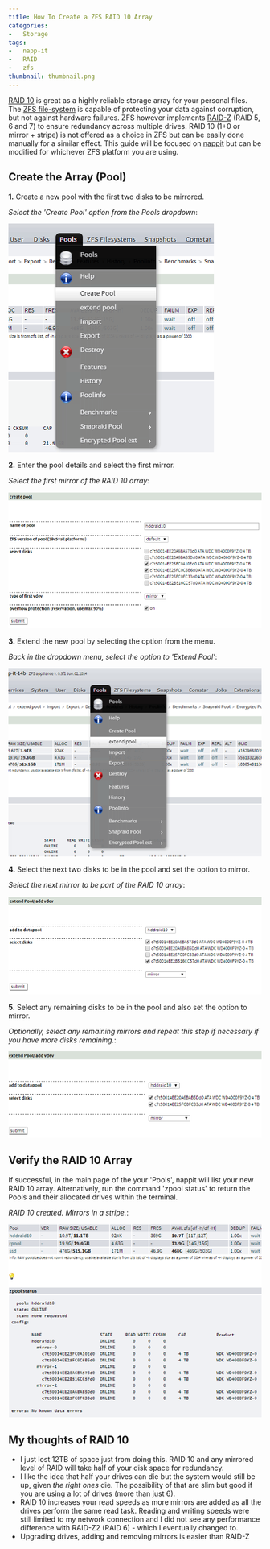 ```yaml
---
title: How To Create a ZFS RAID 10 Array
categories:
-   Storage
tags:
-   napp-it
-   RAID
-   zfs
thumbnail: thumbnail.png
---
```


[RAID 10](http://en.wikipedia.org/wiki/Nested_RAID_levels#RAID_1.2B0) is great as a highly reliable storage array for your personal files. The [ZFS file-system](https://docs.oracle.com/cd/E19253-01/819-5461/zfsover-2/) is capable of protecting your data against corruption, but not against hardware failures. ZFS however implements [RAID-Z](http://en.wikipedia.org/wiki/Non-standard_RAID_levels#RAID-Z) (RAID 5, 6 and 7) to ensure redundancy across multiple drives. RAID 10 (1+0 or mirror + stripe) is not offered as a choice in ZFS but can be easily done manually for a similar effect. This guide will be focused on [nappit](http://www.napp-it.org/index_en.html) but can be modified for whichever ZFS platform you are using.

<!-- more -->

## Create the Array (Pool)

**1.** Create a new pool with the first two disks to be mirrored.

_Select the 'Create Pool' option from the Pools dropdown_:

![create a new pool](11.png)

**2.** Enter the pool details and select the first mirror.

_Select the first mirror of the RAID 10 array_:

![first mirrored pair for raid 10](21.png)

**3.** Extend the new pool by selecting the option from the menu.

_Back in the dropdown menu, select the option to 'Extend Pool'_:

![extend the pool](31.png)

**4.** Select the next two disks to be in the pool and set the option to mirror.

_Select the next mirror to be part of the RAID 10 array_:

![add any mirrors to raid 10 array](41.png)

**5.** Select any remaining disks to be in the pool and also set the option to mirror.

_Optionally, select any remaining mirrors and repeat this step if necessary if you have more disks remaining._:

![add last drives to raid 10 array](5.png)

## Verify the RAID 10 Array

If successful, in the main page of the your 'Pools', nappit will list your new RAID 10 array. Alternatively, run the command 'zpool status' to return the Pools and their allocated drives within the terminal.

_RAID 10 created. Mirrors in a stripe._:

![raid 10 complete](6.png)

## My thoughts of RAID 10

* I just lost 12TB of space just from doing this. RAID 10 and any mirrored level of RAID will take half of your disk space for redundancy.
* I like the idea that half your drives can die but the system would still be up, given _the right ones_ die. The possibility of that are slim but good if you are using a lot of drives (more than just 6).
* RAID 10 increases your read speeds as more mirrors are added as all the drives perform the same read task. Reading and writing speeds were still limited to my network connection and I did not see any performance difference with RAID-Z2 (RAID 6) - which I eventually changed to.
* Upgrading drives, adding and removing mirrors is easier than RAID-Z
